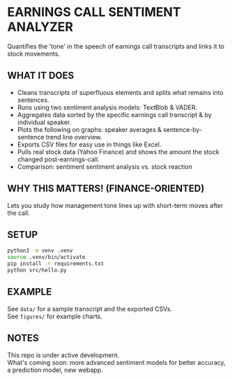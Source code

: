 # EARNINGS CALL SENTIMENT ANALYZER

Quantifies the 'tone' in the speech of earnings call transcripts and links it to stock movements.

## WHAT IT DOES

- Cleans transcripts of superfluous elements and splits what remains into sentences. 
- Runs using two sentiment analysis models: TextBlob & VADER.
- Aggregates data sorted by the specific earnings call transcript & by individual speaker.
- Plots the following on graphs: speaker averages & sentence-by-sentence trend line overview.
- Exports CSV files for easy use in things like Excel.
- Pulls real stock data (Yahoo Finance) and shows the amount the stock changed post-earnings-call.
- Comparison: sentiment sentiment analysis vs. stock reaction

## WHY THIS MATTERS! (FINANCE-ORIENTED)

Lets you study how management tone lines up with short-term moves after the call.

## SETUP

```bash
python3 -m venv .venv
source .venv/bin/activate
pip install -r requirements.txt
python src/hello.py
```

## EXAMPLE

See `data/` for a sample transcript and the exported CSVs.  
See `figures/` for example charts.

## NOTES

This repo is under active development.  
What's coming soon: more advanced sentiment models for better accuracy, a prediction model, new webapp.

